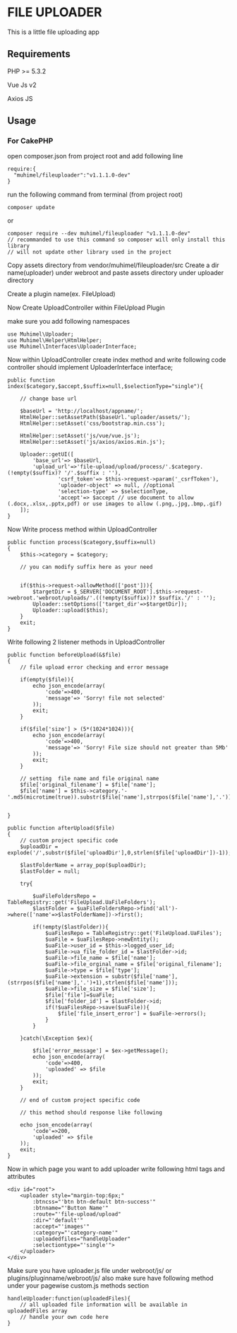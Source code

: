 # FILE UPLOADER
This is a little file uploading app
## Requirements
PHP >= 5.3.2

Vue Js v2

Axios JS

## Usage 

### For CakePHP



open composer.json from project root and add following line
```
require:{
  "muhimel/fileuploader":"v1.1.1.0-dev"
}
```
 run the following command from terminal (from project root)
```
composer update
```
or
```
composer require --dev muhimel/fileuploader "v1.1.1.0-dev"
// recommanded to use this command so composer will only install this library
// will not update other library used in the project
```

Copy assets directory from vendor/muhimel/fileuploader/src 
Create a dir name(uploader) under webroot and paste assets directory under uploader directory

Create a plugin name(ex. FileUpload)

Now Create UploadController within FileUpload Plugin

make sure you add following namespaces
```
use Muhimel\Uploader;
use Muhimel\Helper\HtmlHelper;
use Muhimel\Interfaces\UploaderInterface;
```

Now within UploadController create index method and write following code
controller should implement UploaderInterface interface;

```     
public function index($category,$accept,$suffix=null,$selectionType="single"){
    
    // change base url

	$baseUrl = 'http://localhost/appname/';
	HtmlHelper::setAssetPath($baseUrl.'uploader/assets/');
	HtmlHelper::setAsset('css/bootstrap.min.css');
		   
	HtmlHelper::setAsset('js/vue/vue.js');
	HtmlHelper::setAsset('js/axios/axios.min.js');

	Uploader::getUI([
		'base_url'=> $baseUrl,
		'upload_url'=>'file-upload/upload/process/'.$category.(!empty($suffix)? '/'.$suffix : ''),
				'csrf_token'=> $this->request->param('_csrfToken'),
				'uploader-object' => null, //optional
				'selection-type' => $selectionType,
				'accept'=> $accept // use document to allow (.docx,.xlsx,.pptx,pdf) or use images to allow (.png,.jpg,.bmp,.gif)
	]);
}
```

Now Write process method within UploadController

```
public function process($category,$suffix=null)
{
	$this->category = $category;
	
    // you can modify suffix here as your need


	if($this->request->allowMethod(['post'])){
		$targetDir = $_SERVER['DOCUMENT_ROOT'].$this->request->webroot.'webroot/uploads/'.((!empty($suffix))? $suffix.'/' : '');
		Uploader::setOptions(['target_dir'=>$targetDir]);
		Uploader::upload($this);
	}
	exit;
}
```

Write following 2 listener methods in UploadController

```
public function beforeUpload(&$file)
{
    // file upload error checking and error message

    if(empty($file)){
        echo json_encode(array(
            'code'=>400,
            'message'=> 'Sorry! file not selected'
        ));
        exit;
    }

    if($file['size'] > (5*(1024*1024))){
        echo json_encode(array(
            'code'=>400,
            'message'=> 'Sorry! File size should not greater than 5Mb'
        ));
        exit;
    }

    // setting  file name and file original name 
    $file['original_filename'] = $file['name'];
    $file['name'] = $this->category.'-'.md5(microtime(true)).substr($file['name'],strrpos($file['name'],'.'));
    
    
}

public function afterUpload($file)
{
    // custom project specific code
    $uploadDir = explode('/',substr($file['uploadDir'],0,strlen($file['uploadDir'])-1));
    
    $lastFolderName = array_pop($uploadDir);
    $lastFolder = null;
    
    try{
        
        $uaFileFoldersRepo = TableRegistry::get('FileUpload.UaFileFolders');
        $lastFolder = $uaFileFoldersRepo->find('all')->where(['name'=>$lastFolderName])->first();
        
        if(!empty($lastFolder)){
            $uaFilesRepo = TableRegistry::get('FileUpload.UaFiles');
            $uaFile = $uaFilesRepo->newEntity();
            $uaFile->user_id = $this->logged_user_id;
            $uaFile->ua_file_folder_id = $lastFolder->id;
            $uaFile->file_name = $file['name'];
            $uaFile->file_orginal_name = $file['original_filename'];
            $uaFile->type = $file['type'];
            $uaFile->extension = substr($file['name'],(strrpos($file['name'],'.')+1),strlen($file['name']));
            $uaFile->file_size = $file['size'];
            $file['file']=$uaFile;
            $file['folder_id'] = $lastFolder->id;
            if(!$uaFilesRepo->save($uaFile)){
                $file['file_insert_error'] = $uaFile->errors();
            }
        }
    
    }catch(\Exception $ex){

        $file['error_message'] = $ex->getMessage();
        echo json_encode(array(
            'code'=>400,
            'uploaded' => $file
        ));
        exit;
    }

    // end of custom project specific code
    
    // this method should response like following

    echo json_encode(array(
        'code'=>200,
        'uploaded' => $file
    ));
    exit;
}

```
Now in which page you want to add uploader write following html tags and attributes

```
<div id="root">
	<uploader style="margin-top:6px;" 
	    :btncss="'btn btn-default btn-success'" 
	    :btnname="'Button Name'" 
	    :route="'file-upload/upload" 
	    :dir="'default'" 
	    :accept="'images'" 
	    :category="'category-name'" 
	    :uploadedfiles="handleUploader"
	    :selectiontype="'single'">
	</uploader>
</div>
```

Make sure you have uploader.js file under webroot/js/ or plugins/pluginname/webroot/js/
also make sure have following method under your pagewise custom.js methods section

```
handleUploader:function(uploadedFiles){
    // all uploaded file information will be available in uploadedFiles array
    // handle your own code here 
}
```

